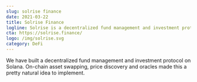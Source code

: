 ```yaml
---
slug: solrise finance
date: 2021-03-22
title: Solrise Finance
logline: Solrise is a decentralized fund management and investment protocol on Solana.
cta: https://solrise.finance/
logo: /img/solrise.svg
category: DeFi
---
```


We have built a decentralized fund management and investment protocol on Solana. On-chain asset swapping, price discovery and oracles made this a pretty natural idea to implement.
